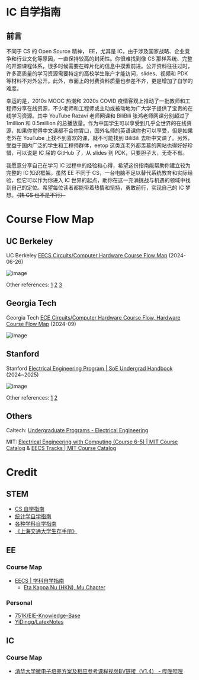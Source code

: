 # IC 自学指南

## 前言

不同于 CS 的 Open Source 精神， EE，尤其是 IC，由于涉及国家战略、企业竞争和行业文化等原因，一直保持较高的封闭性。你很难找到像 CS 那样系统、完整的开源课程体系，很多时候需要在碎片化的信息中摸索前进。公开资料往往过时，许多高质量的学习资源需要特定的高校学生账户才能访问，slides、视频和 PDK 等材料不对外公开。此外，市面上的付费资料质量也参差不齐，更是增加了自学的难度。

幸运的是，2010s MOOC 热潮和 2020s COVID 疫情客观上推动了一批教师和工程师分享在线资源，不少老师和工程师或主动或被动地为广大学子提供了宝贵的在线学习资源。其中 YouTube Razavi 老师网课和 BiliBili 张鸿老师网课分别超过了 1million 和 0.5million 的总播放量。作为中国学生可以享受到几乎全世界的在线资源，如果你觉得中文课都不合你胃口，国外名师的英语课你也可以享受，但是如果老外在 YouTube 上找不到喜欢的课，就不可能找到 BiliBili 去听中文课了。另外，受益于国内广泛的学生和工程师群体，eetop 这类连老外都羡慕的网站也得好好珍惜，可以说是 IC 届的 GitHub 了，从 slides 到 PDK，只要胆子大，无奇不有。

我愿意分享自己在学习 IC 过程中的经验和心得，希望这份指南能帮助你建立较为完整的 IC 知识框架。虽然 EE 不同于 CS，一台电脑不足以替代系统教育和实际经验，但它可以作为你进入 IC 世界的起点，助你在这一充满挑战与机遇的领域中找到自己的定位。希望每位读者都能带着热情和坚持，勇敢前行，实现自己的 IC 梦想。~~（转 CS 也不是不行）~~

# Course Flow Map

## UC Berkeley 

UC Berkeley [EECS Circuits/Computer Hardware Course Flow Map](https://eecs.berkeley.edu/academics/new-silicon-initiative-nsi/course-flow-map/) (2024-06-26)

![image](https://github.com/user-attachments/assets/3de7f83c-bbcd-4e9d-927f-2c627a7cb428)

Other references: [1](https://www.zhihu.com/question/20177494/answer/29057506) [2](https://engineering.berkeley.edu/students/undergraduate-guide/degree-requirements/major-programs/electrical-engineering-computer-sciences/) [3](https://eecs.berkeley.edu/resources/undergrads/eecs-2/study-plans/) 

## Georgia Tech

Georgia Tech [ECE Circuits/Computer Hardware Course Flow, Hardware Course Flow Map](https://ece.gatech.edu/ece-circuitscomputer-hardware-course-flow) (2024-09)

![image](https://github.com/user-attachments/assets/776e2a21-f696-4c96-9f6c-84d1d4bf23b3)

## Stanford

Stanford [Electrical Engineering Program | SoE Undergrad Handbook](https://ughb.stanford.edu/majors-minors/electrical-engineering-program) (2024~2025)

![image](https://github.com/user-attachments/assets/ba877a1a-c305-404f-9e71-61a539947060)

Other references: [1](https://archived-bulletin.stanford.mobi/soe-ug-majors/ee/ee.pdf) [2](https://archived-bulletin.stanford.mobi/soe-ug-majors/ee/)

## Others

Caltech: [Undergraduate Programs - Electrical Engineering](https://www.ee.caltech.edu/academics/ugrad)

MIT: [Electrical Engineering with Computing (Course 6-5) | MIT Course Catalog](https://catalog.mit.edu/degree-charts/electrical-engineering-computing-6-5/) & [EECS Tracks | MIT Course Catalog](https://catalog.mit.edu/degree-charts/electrical-engineering-computer-science-tracks/#electricalengineeringtext)

# Credit

## STEM

- [CS 自学指南](https://github.com/pkuflyingpig/cs-self-learning/)
- [统计学自学指南](https://xuankaiwang.github.io/)
- [各种学科自学指南](https://github.com/MuggleWei/learning_compass) 
- [《上海交通大学生存手册》](https://github.com/SurviveSJTU/SurviveSJTUManual)

## EE

### Course Map

- [EECS | 学科自学指南](https://mugglewei.github.io/learning_compass/posts/major/eecs/)
  - [Eta Kappa Nu (HKN), Mu Chapter](https://hkn.eecs.berkeley.edu/courseguides)

### Personal

- [751K/EIE-Knowledge-Base](https://github.com/751K/EIE-Knowledge-Base)
- [YiDingg/LatexNotes](https://github.com/YiDingg/LatexNotes)

## IC

### Course Map

- [清华大学微电子培养方案及相应参考课程视频BV链接（V1.4） - 哔哩哔哩](https://www.bilibili.com/opus/508995032359647547)
